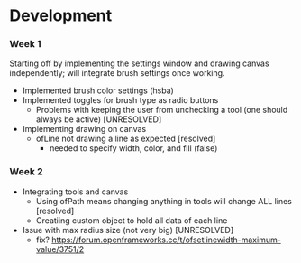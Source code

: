 # Development <br />
### Week 1 <br />
Starting off by implementing the settings window and drawing canvas independently; will integrate brush settings once working. <br />
* Implemented brush color settings (hsba)
* Implemented toggles for brush type as radio buttons
  * Problems with keeping the user from unchecking a tool (one should always be active) [UNRESOLVED]
* Implementing drawing on canvas
  * ofLine not drawing a line as expected [resolved]
    * needed to specify width, color, and fill (false)
### Week 2 <br />
* Integrating tools and canvas
  * Using ofPath means changing anything in tools will change ALL lines [resolved]
  * Creatiing custom object to hold all data of each line
* Issue with max radius size (not very big) [UNRESOLVED]
  * fix? https://forum.openframeworks.cc/t/ofsetlinewidth-maximum-value/3751/2
